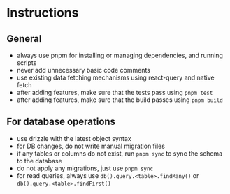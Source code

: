 # Instructions

## General

- always use pnpm for installing or managing dependencies, and running scripts
- never add unnecessary basic code comments
- use existing data fetching mechanisms using react-query and native fetch
- after adding features, make sure that the tests pass using `pnpm test`
- after adding features, make sure that the build passes using `pnpm build`

## For database operations

- use drizzle with the latest object syntax
- for DB changes, do not write manual migration files
- if any tables or columns do not exist, run `pnpm sync` to sync the schema to the database
- do not apply any migrations, just use `pnpm sync`
- for read queries, always use `db().query.<table>.findMany()` or `db().query.<table>.findFirst()`
